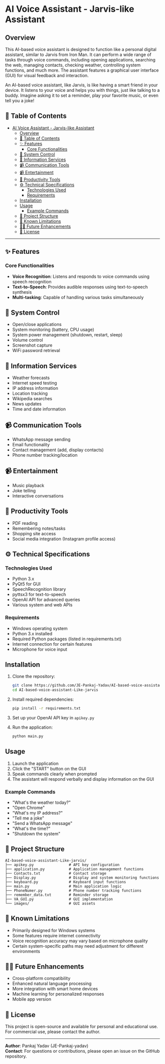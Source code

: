 # AI Voice Assistant - Jarvis-like Assistant

## Overview

This AI-based voice assistant is designed to function like a personal digital assistant, similar to Jarvis from Iron Man. It can perform a wide range of tasks through voice commands, including opening applications, searching the web, managing contacts, checking weather, controlling system functions, and much more. The assistant features a graphical user interface (GUI) for visual feedback and interaction.<br>

An AI-based voice assistant, like Jarvis, is like having a smart friend in your device. It listens to your voice and helps you with things, just like talking to a buddy. Imagine asking it to set a reminder, play your favorite music, or even tell you a joke! <br>

## 📑 Table of Contents

- [AI Voice Assistant - Jarvis-like Assistant](#ai-voice-assistant---jarvis-like-assistant)
  - [Overview](#overview)
  - [📑 Table of Contents](#-table-of-contents)
  - [✨ Features](#-features)
    - [Core Functionalities](#core-functionalities)
  - [🧰 System Control](#-system-control)
  - [📜 Information Services](#-information-services)
  - [📹 Communication Tools](#-communication-tools)
  - [📹 Entertainment](#-entertainment)
  - [📁 Productivity Tools](#-productivity-tools)
  - [⚙️ Technical Specifications](#️-technical-specifications)
    - [Technologies Used](#technologies-used)
    - [Requirements](#requirements)
  - [Installation](#installation)
  - [Usage](#usage)
    - [Example Commands](#example-commands)
  - [📁 Project Structure](#-project-structure)
  - [📝 Known Limitations](#-known-limitations)
  - [👨‍💻 Future Enhancements](#-future-enhancements)
  - [📜 License](#-license)

---

## ✨ Features

### Core Functionalities
- **Voice Recognition**: Listens and responds to voice commands using speech recognition
- **Text-to-Speech**: Provides audible responses using text-to-speech synthesis
- **Multi-tasking**: Capable of handling various tasks simultaneously

## 🧰 System Control
- Open/close applications
- System monitoring (battery, CPU usage)
- System power management (shutdown, restart, sleep)
- Volume control
- Screenshot capture
- WiFi password retrieval

## 📜 Information Services
- Weather forecasts
- Internet speed testing
- IP address information
- Location tracking
- Wikipedia searches
- News updates
- Time and date information

## 📹 Communication Tools
- WhatsApp message sending
- Email functionality
- Contact management (add, display contacts)
- Phone number tracking/location

## 📹 Entertainment
- Music playback
- Joke telling
- Interactive conversations

## 📁 Productivity Tools
- PDF reading
- Remembering notes/tasks
- Shopping site access
- Social media integration (Instagram profile access)

##  ⚙️ Technical Specifications

### Technologies Used
- Python 3.x
- PyQt5 for GUI
- SpeechRecognition library
- pyttsx3 for text-to-speech
- OpenAI API for advanced queries
- Various system and web APIs

### Requirements
- Windows operating system
- Python 3.x installed
- Required Python packages (listed in requirements.txt)
- Internet connection for certain features
- Microphone for voice input

## Installation

1. Clone the repository:
   ```bash
   git clone https://github.com/JE-Pankaj-Yadav/AI-based-voice-assistant-Like-jarvis.git
   cd AI-based-voice-assistant-Like-jarvis
   ```

2. Install required dependencies:
   ```bash
   pip install -r requirements.txt
   ```

3. Set up your OpenAI API key in `apikey.py`

4. Run the application:
   ```bash
   python main.py
   ```

## Usage

1. Launch the application
2. Click the "START" button on the GUI
3. Speak commands clearly when prompted
4. The assistant will respond verbally and display information on the GUI

### Example Commands
- "What's the weather today?"
- "Open Chrome"
- "What's my IP address?"
- "Tell me a joke"
- "Send a WhatsApp message"
- "What's the time?"
- "Shutdown the system"

## 📁 Project Structure

```
AI-based-voice-assistant-Like-jarvis/
├── apikey.py                # API key configuration
├── application.py           # Application management functions
├── Contacts.txt             # Contact storage
├── Display.py               # Display and system monitoring functions
├── keyboard.py              # Keyboard input functions
├── main.py                  # Main application logic
├── PhoneNumer.py            # Phone number tracking functions
├── remember_data.txt        # Reminder storage
├── VA_GUI.py                # GUI implementation
└── images/                  # GUI assets
```

## 📝 Known Limitations

- Primarily designed for Windows systems
- Some features require internet connectivity
- Voice recognition accuracy may vary based on microphone quality
- Certain system-specific paths may need adjustment for different environments

## 👨‍💻 Future Enhancements

- Cross-platform compatibility
- Enhanced natural language processing
- More integration with smart home devices
- Machine learning for personalized responses
- Mobile app version

## 📜 License

This project is open-source and available for personal and educational use. For commercial use, please contact the author.

---

**Author**: Pankaj Yadav (JE-Pankaj-yadav)  
**Contact**: For questions or contributions, please open an issue on the GitHub repository.